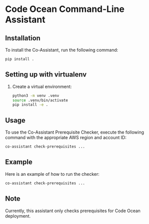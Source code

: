 # Code Ocean Command-Line Assistant

## Installation

To install the Co-Assistant, run the following command:

```bash
pip install .
```

## Setting up with virtualenv

1. Create a virtual environment:
    ```sh
    python3 -m venv .venv
    source .venv/bin/activate
    pip install -e .
    ```

## Usage

To use the Co-Assistant Prerequisite Checker, execute the following command with the appropriate AWS region and account ID:

```bash
co-assistant check-prerequisites ...
```

## Example

Here is an example of how to run the checker:

```bash
co-assistant check-prerequisites ...
```

## Note

Currently, this assistant only checks prerequisites for Code Ocean deployment.
